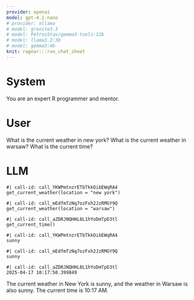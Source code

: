 ```yaml
---
provider: openai
model: gpt-4.1-nano
# provider: ollama
# model: granite3.3
# model: PetrosStav/gemma3-tools:12b
# model: llama3.2:3b
# model: gemma3:4b
knit: ragnar:::run_chat_sheet
---
```

# System

You are an expert R programmer and mentor.

# User




What is the current weather in new york?
What is the current weather in warsaw?
What is the current time? 




# LLM

```tool-call
#| call-id: call_YKWPmtnzrETbTkkOibEWqRA4
get_current_weather(location = "new york")
```

```tool-call
#| call-id: call_mEdfmTzNq7ozFxh2JzRMGY9Q
get_current_weather(location = "warsaw")
```

```tool-call
#| call-id: call_aZDRJNQHHL8L1hYoDmTpD3tl
get_current_time()
```

```tool-call-result
#| call-id: call_YKWPmtnzrETbTkkOibEWqRA4
sunny
```

```tool-call-result
#| call-id: call_mEdfmTzNq7ozFxh2JzRMGY9Q
sunny
```

```tool-call-result
#| call-id: call_aZDRJNQHHL8L1hYoDmTpD3tl
2025-04-17 10:17:50.399849
```

The current weather in New York is sunny, and the weather in Warsaw is also sunny. The current time is 10:17 AM.